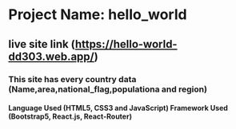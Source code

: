 # Project Name: hello_world

## live site link (https://hello-world-dd303.web.app/)


### This site has every country data (Name,area,national_flag,populationa and region)

#### Language Used (HTML5, CSS3 and JavaScript) Framework Used (Bootstrap5, React.js, React-Router)